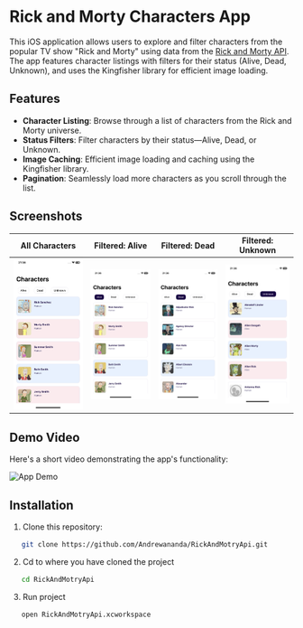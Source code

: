 # Rick and Morty Characters App

This iOS application allows users to explore and filter characters from the popular TV show "Rick and Morty" using data from the [Rick and Morty API](https://rickandmortyapi.com/). The app features character listings with filters for their status (Alive, Dead, Unknown), and uses the Kingfisher library for efficient image loading.

## Features

- **Character Listing**: Browse through a list of characters from the Rick and Morty universe.
- **Status Filters**: Filter characters by their status—Alive, Dead, or Unknown.
- **Image Caching**: Efficient image loading and caching using the Kingfisher library.
- **Pagination**: Seamlessly load more characters as you scroll through the list.

## Screenshots

| All Characters | Filtered: Alive | Filtered: Dead | Filtered: Unknown |
|----------------|-----------------|----------------|-------------------|
| ![All Characters](Screenshot/screenshot_1.PNG) | ![Alive Characters](Screenshot/screenshot_2.PNG) | ![Dead Characters](Screenshot/screenshot_3.PNG) | ![Unknown Status Characters](Screenshot/screenshot_4.PNG) |

## Demo Video

Here's a short video demonstrating the app's functionality:

![App Demo](https://github.com/user-attachments/assets/6c80b095-748b-45b1-aa5d-40f37e400153)

## Installation

1. Clone this repository:
```bash
   git clone https://github.com/Andrewananda/RickAndMotryApi.git
```
2. Cd to where you have cloned the project
```bash
   cd RickAndMotryApi
```
3. Run project
```bash 
   open RickAndMotryApi.xcworkspace
```

